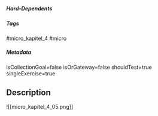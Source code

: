 ##### Hard-Dependents

##### Tags

#micro_kapitel_4
#micro

##### Metadata

isCollectionGoal=false
isOrGateway=false
shouldTest=true
singleExercise=true

## Description

![[micro_kapitel_4_05.png]]
